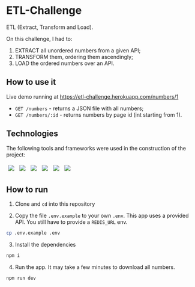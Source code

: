 # ETL-Challenge

ETL (Extract, Transform and Load).

On this challenge, I had to:

1. EXTRACT all unordered numbers from a given API;
1. TRANSFORM them, ordering them ascendingly;
1. LOAD the ordered numbers over an API.

## How to use it

Live demo running at https://etl-challenge.herokuapp.com/numbers/1

- `GET /numbers` - returns a JSON file with all numbers;
- `GET /numbers/:id` - returns numbers by page id (int starting from 1).

## Technologies

The following tools and frameworks were used in the construction of the project:

<p>
  <img style='margin: 5px;' src='https://shields.io/badge/-TypeScript-3178C6?logo=TypeScript&logoColor=white&style=for-the-badge'> 
	<img style='margin: 5px;' src='https://shields.io/badge/-Node.js-339933?logo=Node.js&logoColor=white&style=for-the-badge'>
  <img style='margin: 5px;' src='https://shields.io/badge/-Express-000000?logo=express&logoColor=white&style=for-the-badge'>
  <img style='margin: 5px;' src='https://img.shields.io/badge/axios%20-%2320232a.svg?&style=for-the-badge&color=informational'>
	<img style='margin: 5px;' src='https://shields.io/badge/-Redis-DC382D?logo=Redis&logoColor=white&style=for-the-badge'>
	<img style='margin: 5px;' src='https://shields.io/badge/-Jest-C21325?logo=Jest&logoColor=white&style=for-the-badge'>
</p>

## How to run

1. Clone and `cd` into this repository

2. Copy the file `.env.example` to your own `.env`. This app uses a provided API. You still have to provide a `REDIS_URL` env.

```bash
cp .env.example .env
```

3. Install the dependencies

```bash
npm i
```

4. Run the app. It may take a few minutes to download all numbers.

```bash
npm run dev
```
